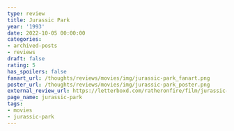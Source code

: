 ```yaml
---
type: review
title: Jurassic Park
year: '1993'
date: 2022-10-05 00:00:00
categories:
- archived-posts
- reviews
draft: false
rating: 5
has_spoilers: false
fanart_url: /thoughts/reviews/movies/img/jurassic-park_fanart.png
poster_url: /thoughts/reviews/movies/img/jurassic-park_poster.png
external_review_url: https://letterboxd.com/ratheronfire/film/jurassic-park/
page_name: jurassic-park
tags:
- movies
- jurassic-park
---
```


